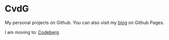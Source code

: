 # CvdG

My personal projects on Github.
You can also visit my [blog](https://cvdg.github.io) on Github Pages.

I am moving to: [Codeberg](https://codeberg.org/cvdg)

